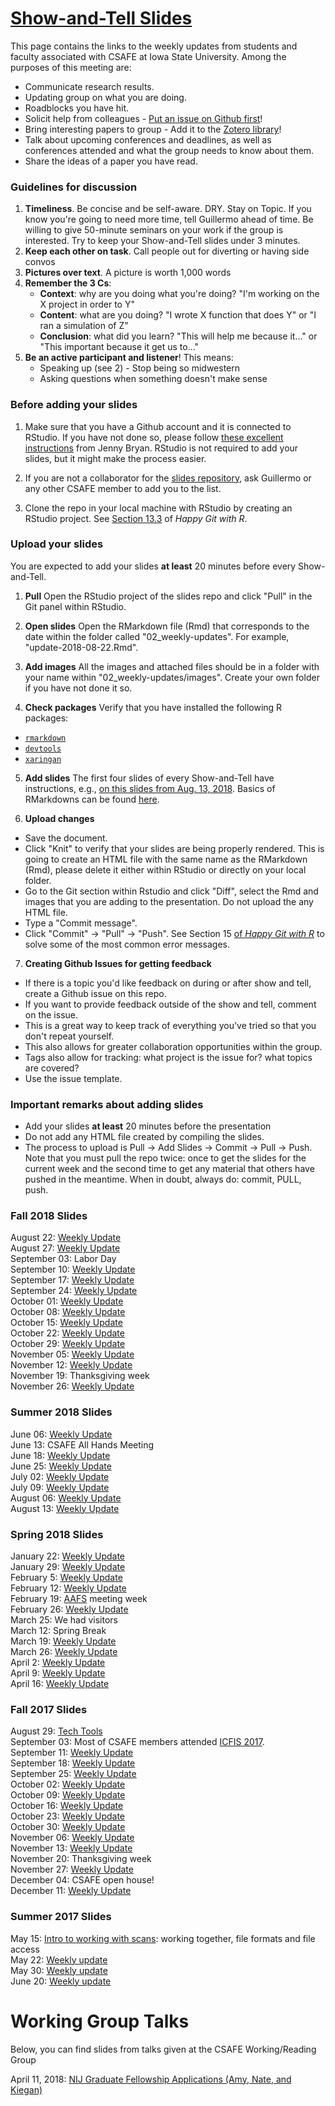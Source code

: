 # [Show-and-Tell Slides](https://csafe-isu.github.io/slides/README.html)

This page contains the links to the weekly updates from students and faculty associated with CSAFE at Iowa State University. Among the purposes of this meeting are:

- Communicate research results.
- Updating group on what you are doing. 
- Roadblocks you have hit.
- Solicit help from colleagues - [Put an issue on Github first](https://help.github.com/articles/creating-an-issue/)! 
- Bring interesting papers to group - Add it to the [Zotero library](https://csafe-isu.github.io/slides/02_weekly-updates/update-2018-08-22.html#23)! 
- Talk about upcoming conferences and deadlines, as well as conferences attended and what the group needs to know about them.
- Share the ideas of a paper you have read.


### Guidelines for discussion

1. **Timeliness**. Be concise and be self-aware. DRY. Stay on Topic. If you know you're going to need more time, tell Guillermo ahead of time. Be willing to give 50-minute seminars on your work if the group is interested. Try to keep your Show-and-Tell slides under 3 minutes. 
2. **Keep each other on task**. Call people out for diverting or having side convos
3. **Pictures over text**. A picture is worth 1,000 words
4. **Remember the 3 Cs**: 
    + **Context**: why are you doing what you're doing? "I'm working on the X project in order to Y" 
    + **Content**: what are you doing? "I wrote X function that does Y" or "I ran a simulation of Z" 
    + **Conclusion**: what did you learn? "This will help me because it..." or "This important because it get us to..."
8. **Be an active participant and listener**! This means:
    + Speaking up (see 2) - Stop being so midwestern
    + Asking questions when something doesn't make sense



### Before adding your slides

1. Make sure that you have a Github account and it is connected to RStudio. If you have not done so, please follow [these excellent instructions](http://happygitwithr.com/rstudio-git-github.html) from Jenny Bryan. RStudio is not required to add your slides, but it might make the process easier.

2. If you are not a collaborator for the [slides repository](https://github.com/CSAFE-ISU/slides/), ask Guillermo or any other CSAFE member to add you to the list.

3. Clone the repo in your local machine with RStudio by creating an RStudio project. See [Section 13.3](http://happygitwithr.com/rstudio-git-github.html) of *Happy Git with R*. 

### Upload your slides

You are expected to add your slides **at least** 20 minutes before every Show-and-Tell.

1. **Pull** Open the RStudio project of the slides repo and click "Pull" in the Git panel within RStudio.

2. **Open slides** Open the RMarkdown file (Rmd) that corresponds to the date within the folder called "02_weekly-updates". For example, "update-2018-08-22.Rmd".

3. **Add images** All the images and attached files should be in a folder with your name within "02_weekly-updates/images". Create your own folder if you have not done it so.

4. **Check packages** Verify that you have installed the following R packages:
  - [`rmarkdown`](https://rmarkdown.rstudio.com/lesson-1.html)
  - [`devtools`](https://www.r-project.org/nosvn/pandoc/devtools.html)
  - [`xaringan`](https://github.com/yihui/xaringan)

5. **Add slides** The first four slides of every Show-and-Tell have instructions, e.g., [on this slides from Aug. 13, 2018](https://csafe-isu.github.io/slides/02_weekly-updates/update-2018-08-13.html#1). Basics of RMarkdowns can be found [here](https://rmarkdown.rstudio.com/authoring_basics.html).

6. **Upload changes** 
  - Save the document. 
  - Click "Knit" to verify that your slides are being properly rendered. This is going to create an HTML file with the same name as the RMarkdown (Rmd), please delete it either within RStudio or directly on your local folder.
  - Go to the Git section within Rstudio and click "Diff", select the Rmd and images that you are adding to the presentation. Do not upload the any HTML file.
  - Type a "Commit message". 
  - Click "Commit" -> "Pull" -> "Push". See Section 15 [of *Happy Git with R*](http://happygitwithr.com/troubleshooting.html#rstudio-is-not-making-certain-files-available-for-stagingcommitting) to solve some of the most common error messages.
 
7. **Creating Github Issues for getting feedback**
  - If there is a topic you'd like feedback on during or after show and tell, create a Github issue on this repo. 
  - If you want to provide feedback outside of the show and tell, comment on the issue. 
  - This is a great way to keep track of everything you've tried so that you don't repeat yourself. 
  - This also allows for greater collaboration opportunities within the group. 
  - Tags also allow for tracking: what project is the issue for? what topics are covered?
  - Use the issue template. 

### **Important remarks about adding slides**

- Add your slides **at least** 20 minutes before the presentation
- Do not add any HTML file created by compiling the slides.
- The process to upload is Pull -> Add Slides -> Commit -> Pull -> Push. Note that you must pull the repo twice: once to get the slides for the current week and the second time to get any material that others have pushed in the meantime. When in doubt, always do: commit, PULL, push. 

### Fall 2018 Slides

August 22: [Weekly Update](https://csafe-isu.github.io/slides/02_weekly-updates/update-2018-08-22.html)<br>
August 27: [Weekly Update](https://csafe-isu.github.io/slides/02_weekly-updates/update-2018-08-27.html)<br>
September 03: Labor Day <br>
September 10: [Weekly Update](https://csafe-isu.github.io/slides/02_weekly-updates/update-2018-09-10.html)<br>
September 17: [Weekly Update](https://csafe-isu.github.io/slides/02_weekly-updates/update-2018-09-17.html)<br>
September 24: [Weekly Update](https://csafe-isu.github.io/slides/02_weekly-updates/update-2018-09-24.html)<br>
October 01: [Weekly Update](https://csafe-isu.github.io/slides/02_weekly-updates/update-2018-10-01.html)<br>
October 08: [Weekly Update](https://csafe-isu.github.io/slides/02_weekly-updates/update-2018-10-08.html)<br>
October 15: [Weekly Update](https://csafe-isu.github.io/slides/02_weekly-updates/update-2018-10-15.html)<br>
October 22: [Weekly Update](https://csafe-isu.github.io/slides/02_weekly-updates/update-2018-10-22.html)<br>
October 29: [Weekly Update](https://csafe-isu.github.io/slides/02_weekly-updates/update-2018-10-29.html)<br>
November 05: [Weekly Update](https://csafe-isu.github.io/slides/02_weekly-updates/update-2018-11-05.html)<br>
November 12: [Weekly Update](https://csafe-isu.github.io/slides/02_weekly-updates/update-2018-11-12.html)<br>
November 19: Thanksgiving week<br>
November 26: [Weekly Update](https://csafe-isu.github.io/slides/02_weekly-updates/update-2018-11-26.html)<br>

### Summer 2018 Slides

June 06: [Weekly Update](https://csafe-isu.github.io/slides/02_weekly-updates/update-2018-06-04.html)<br>
June 13: CSAFE All Hands Meeting <br>
June 18: [Weekly Update](https://csafe-isu.github.io/slides/02_weekly-updates/update-2018-06-18.html)<br>
June 25: [Weekly Update](https://csafe-isu.github.io/slides/02_weekly-updates/update-2018-06-25.html)<br>
July 02: [Weekly Update](https://csafe-isu.github.io/slides/02_weekly-updates/update-2018-07-02.html)<br>
July 09: [Weekly Update](https://csafe-isu.github.io/slides/02_weekly-updates/update-2018-07-09.html)<br>
August 06: [Weekly Update](https://csafe-isu.github.io/slides/02_weekly-updates/update-2018-08-06.html)<br>
August 13: [Weekly Update](https://csafe-isu.github.io/slides/02_weekly-updates/update-2018-08-13.html)<br>


### Spring 2018 Slides

January 22: [Weekly Update](https://csafe-isu.github.io/slides/02_weekly-updates/update-2018-01-22.html)<br>
January 29: [Weekly Update](https://csafe-isu.github.io/slides/02_weekly-updates/update-2018-01-29.html)<br>
February 5: [Weekly Update](https://csafe-isu.github.io/slides/02_weekly-updates/update-2018-02-05.html)<br>
February 12: [Weekly Update](https://csafe-isu.github.io/slides/02_weekly-updates/update-2018-02-12.html)<br>
February 19: [AAFS](https://csafe-isu.github.io/slides/02_weekly-updates/update-2018-02-12.html) meeting week <br>
February 26: [Weekly Update](https://csafe-isu.github.io/slides/02_weekly-updates/update-2018-02-26.html)<br>
March 25: We had visitors<br>
March 12: Spring Break<br>
March 19: [Weekly Update](https://csafe-isu.github.io/slides/02_weekly-updates/update-2018-03-19.html)<br>
March 26: [Weekly Update](https://csafe-isu.github.io/slides/02_weekly-updates/update-2018-03-26.html)<br>
April 2: [Weekly Update](https://csafe-isu.github.io/slides/02_weekly-updates/update-2018-04-02.html)<br>
April 9: [Weekly Update](https://csafe-isu.github.io/slides/02_weekly-updates/update-2018-04-09.html)<br>
April 16: [Weekly Update](https://csafe-isu.github.io/slides/02_weekly-updates/update-2018-04-16.html)<br>


### Fall 2017 Slides

August 29: [Tech Tools](https://csafe-isu.github.io/slides/03_tech_tools/techtools-slides.html)<br>
September 03: Most of CSAFE members attended [ICFIS 2017](http://www.cvent.com/events/icfis-2017-international-conference-on-forensic-inference-and-statistics/event-summary-6d357a9583224144866d64f44de367a2.aspx). <br>
September 11: [Weekly Update](https://csafe-isu.github.io/slides/02_weekly-updates/update-2017-09-11.html)<br>
September 18: [Weekly Update](https://csafe-isu.github.io/slides/02_weekly-updates/update-2017-09-18.html)<br>
September 25: [Weekly Update](https://csafe-isu.github.io/slides/02_weekly-updates/update-2017-09-25.html)<br>
October 02: [Weekly Update](https://csafe-isu.github.io/slides/02_weekly-updates/update-2017-10-02.html)<br>
October 09: [Weekly Update](https://csafe-isu.github.io/slides/02_weekly-updates/update-2017-10-09.html)<br>
October 16: [Weekly Update](https://csafe-isu.github.io/slides/02_weekly-updates/update-2017-10-16.html)<br>
October 23: [Weekly Update](https://csafe-isu.github.io/slides/02_weekly-updates/update-2017-10-23.html)<br>
October 30: [Weekly Update](https://csafe-isu.github.io/slides/02_weekly-updates/update-2017-10-30.html)<br>
November 06: [Weekly Update](https://csafe-isu.github.io/slides/02_weekly-updates/update-2017-11-06.html)<br>
November 13: [Weekly Update](https://csafe-isu.github.io/slides/02_weekly-updates/update-2017-11-13.html)<br>
November 20: Thanksgiving week <br>
November 27: [Weekly Update](https://csafe-isu.github.io/slides/02_weekly-updates/update-2017-11-27.html)<br>
December 04: CSAFE open house! <br>
December 11: [Weekly Update](https://csafe-isu.github.io/slides/02_weekly-updates/update-2017-12-11.html)<br>


### Summer 2017 Slides

May 15: [Intro to working with scans](https://csafe-isu.github.io/slides/01_intro-to-scans/intro-x3p.html): working together, file formats and file access<br>
May 22: [Weekly update](https://csafe-isu.github.io/slides/02_weekly-updates/update-2017-05-22.html)<br>
May 30: [Weekly update](https://csafe-isu.github.io/slides/02_weekly-updates/update-2017-05-29.html)<br>
June 20: [Weekly update](https://csafe-isu.github.io/slides/02_weekly-updates/update-2017-06-20.html) 





# Working Group Talks  

Below, you can find slides from talks given at the CSAFE Working/Reading Group  

April 11, 2018: [NIJ Graduate Fellowship Applications (Amy, Nate, and Kiegan)](https://csafe-isu.github.io/slides/04_working-group-talks/NIJ_Graduate_Fellowship_Applications.pdf)<br>

